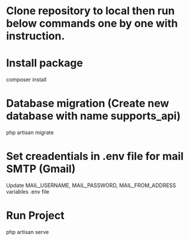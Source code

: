 # Clone repository to local then run below commands one by one with instruction.

# Install package
composer install

# Database migration (Create new database with name supports_api)
php artisan migrate

# Set creadentials in .env file for mail SMTP (Gmail)
Update MAIL_USERNAME, MAIL_PASSWORD, MAIL_FROM_ADDRESS variables .env file

# Run Project
php artisan serve
